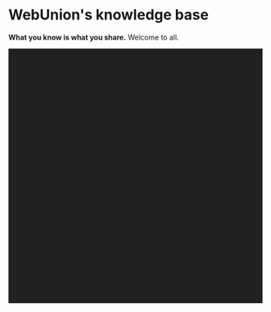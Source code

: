 
# WebUnion's knowledge base #

__What you know is what you share.__ Welcome to all.

<style>
.svg-container {
    background-color: #212121;
}
@keyframes first-column {
    0% { opacity: 0; }
    23.3% { opacity: 1; }
    76.6% { opacity: 0; }
}
@keyframes second-column {
    0% { opacity: 0; }
    33.3% { opacity: 1; }
    61.6% { opacity: 0; }
}
@keyframes third-column {
    0% { opacity: 0; }
    43.3% { opacity: 1; }
    57.6% { opacity: 0; }
}
.signal-column:nth-of-type(1) { animation: first-column 2s steps(1) infinite; }
.signal-column:nth-of-type(2) { animation: second-column 2s steps(1) infinite; }
.signal-column:nth-of-type(3) { animation: third-column 2s steps(1) infinite; }
</style>

<svg class="svg-container" xmlns="http://www.w3.org/2000/svg" version="1.0" width="560" height="560">
    <line class="signal-column" x1="186" y1="430" x2="186" y2="330" stroke="#eeeeee" stroke-width="75" />
    <line class="signal-column" x1="279" y1="430" x2="279" y2="230" stroke="#eeeeee" stroke-width="75" />
    <line class="signal-column" x1="372" y1="430" x2="372" y2="130" stroke="#eeeeee" stroke-width="75" />
</svg>
